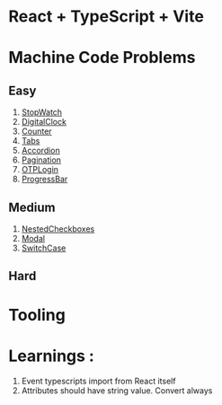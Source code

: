 # React + TypeScript + Vite

# Machine Code Problems

## Easy
1. [StopWatch](src/MachineCodeProblems/StopWatch/insights.md)
2. [DigitalClock](src/MachineCodeProblems/DigitalClock/insights.md)
3. [Counter](src/MachineCodeProblems/Counter/)
4. [Tabs](src/MachineCodeProblems/Tabs/)
5. [Accordion](src/MachineCodeProblems/Accordion/)
6. [Pagination](src/MachineCodeProblems/Pagination/insights.md)
6. [OTPLogin](src/MachineCodeProblems/OTPLogin//insights.md)
7. [ProgressBar](src/MachineCodeProblems/ProgressBar/insights.md)


## Medium
1. [NestedCheckboxes](src/MachineCodeProblems/NestedCheckboxes/insights.md)
2. [Modal](src/MachineCodeProblems/Modal/insights.md)
3. [SwitchCase](src/MachineCodeProblems/SwitchCase/insights.md)

## Hard


# Tooling



# Learnings :

1. Event typescripts import from React itself
2. Attributes should have string value. Convert always